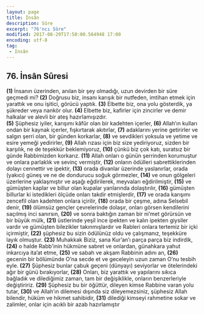 ```yaml
---
layout: page
title: İnsân
description: Sûre
excerpt: "76'ncı Sûre"
modified: 2017-08-29T17:50:00.564948 17:00
encoding: utf-8
tag: 
 - Insân
---
```


## 76. İnsân Sûresi

**(1)** İnsanın üzerinden, anılan bir şey olmadığı, uzun devirden bir süre geçmedi mi?
**(2)** Doğrusu biz, insanı karışık bir nutfeden, imtihan etmek için yarattık ve onu işitici, görücü yaptık. 
**(3)** Elbette biz, ona yolu gösterdik, ya şükreder veya nankör olur.
**(4)** Elbette biz, kafirler için zincirler ve demir halkalar ve alevli bir ateş hazırlamışızdır.	
**(5)** Şüphesiz iyiler, karışımı kâfûr olan bir kadehten içerler,
**(6)** Allah’ın kulları ondan bir kaynak içerler, fışkırtarak akıtırlar,
**(7)** adaklarını yerine getirirler ve salgın şerri olan, bir günden korkarlar, 
**(8)** ve sevdikleri yoksula ve yetime ve esire yemeği yedirirler,
**(9)** Allah rızası için biz size yediriyoruz, sizden bir karşılık, ne de teşekkür beklemiyoruz,
**(10)** çünkü biz çok katı, suratsız bir günde Rabbimizden korkarız.
**(11)** Allah onları o günün şerrinden korumuştur ve onlara parlaklık ve sevinç vermiştir, 
**(12)** onların ödülleri sabrettiklerinden dolayı cennettir ve ipektir,
**(13)** orada divanlar üzerinde yaslanırlar, orada (yakıcı) güneş ve ne de dondurucu soğuk görmezler,
**(14)** ve onun gölgeleri üzerlerine yaklaşmıştır ve aşağı eğdirilerek, meyvaları eğdirilmiştir, 
**(15)** ve gümüşten kaplar ve billur olan kupalar yanlarında dolaştırılır, 
**(16)** gümüşten billurlar ki istedikleri ölçüde onları takdir etmişlerdir,
**(17)** ve orada karışımı zencefil olan kadehten onlara içirilir, 
**(18)** orada bir çeşme, adına Selsebil denir,
**(19)** ölümsüz gençler çevrelerinde dolaşır, onları görsen kendilerini saçılmış inci sanırsın, 
**(20)** ve sonra baktığın zaman bir ni’met görürsün ve bir büyük mülk,
**(21)** üstlerinde yeşil ince ipekten ve kalın ipekten giysiler vardır 
 ve gümüşten bilezikler takınmışlardır ve Rableri onlara tertemiz bir içki içirmiştir,
**(22)** şüphesiz bu sizin ödülünüz oldu ve çalışmanız, teşekküre layık  olmuştur. 
**(23)** Muhakkak Biziz, sana Kur’an’ı parça parça biz indirdik,
**(24)** o halde Rabb'inin hükmüne sabret ve onlardan, günahkara yahut inkarcıya ita’at etme, 
**(25)** ve sabah ve akşam Rabbinin adını an, 
**(26)** gecenin bir bölümünde O’na secde et ve geceleyin uzun zaman O’nu tesbih eyle. 
**(27)** Şüphesiz bunlar çabuk geçeni (dünyayı) seviyorlar ve ötelerindeki ağır bir günü bırakıyorlar,
**(28)** Onları, biz yarattık ve yapılarını sıkıca bağladık ve dilediğimiz zaman, tam bir değişiklikle, onların benzerleriyle değiştiririz.
**(29)** Şüphesiz bu bir öğüttür, dileyen kimse Rabbine varan yolu tutar, 
**(30)** ve Allah’ın dilemesi dışında siz dileyemezsiniz, şüphesiz Allah bilendir, hüküm ve hikmet sahibidir, 
**(31)** dilediği kimseyi rahmetine sokar ve zalimler, onlar için acıklı bir azab hazırlamıştır
